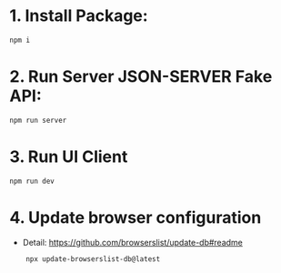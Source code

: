 # 1. Install Package:

```sh
npm i
```

# 2. Run Server JSON-SERVER Fake API:

```sh
npm run server
```

# 3. Run UI Client

```sh
npm run dev
```

# 4. Update browser configuration

- Detail: https://github.com/browserslist/update-db#readme

```sh
    npx update-browserslist-db@latest
```
